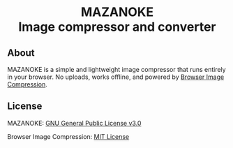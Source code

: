 <h1 align="center">

   MAZANOKE
   <br>
   Image compressor and converter
</h1>


## About
MAZANOKE is a simple and lightweight image compressor that runs entirely in your browser. No uploads, works offline, and powered by [Browser Image Compression](https://github.com/Donaldcwl/browser-image-compression).

## License

MAZANOKE: [GNU General Public License v3.0](https://github.com/civilblur/mazanoke/blob/main/README.md)

Browser Image Compression: [MIT License](https://github.com/Donaldcwl/browser-image-compression/blob/master/LICENSE)